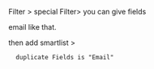 Filter > special Filter> you can give fields 

email like that.

then add smartlist > 

      duplicate Fields is "Email"
